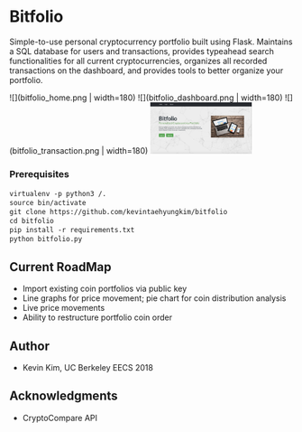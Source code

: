 # Bitfolio

Simple-to-use personal cryptocurrency portfolio built using Flask. Maintains a SQL database for users and transactions, provides typeahead search functionalities for all current cryptocurrencies, organizes all recorded transactions on the dashboard, and provides tools to better organize your portfolio.

![](bitfolio_home.png | width=180)
![](bitfolio_dashboard.png | width=180)
![](bitfolio_transaction.png | width=180)
<img src="bitfolio_home.png" width="180">

### Prerequisites

```
virtualenv -p python3 /.
source bin/activate
git clone https://github.com/kevintaehyungkim/bitfolio
cd bitfolio
pip install -r requirements.txt
python bitfolio.py
```

## Current RoadMap

* Import existing coin portfolios via public key
* Line graphs for price movement; pie chart for coin distribution analysis
* Live price movements
* Ability to restructure portfolio coin order

## Author

* Kevin Kim, UC Berkeley EECS 2018

## Acknowledgments

* CryptoCompare API